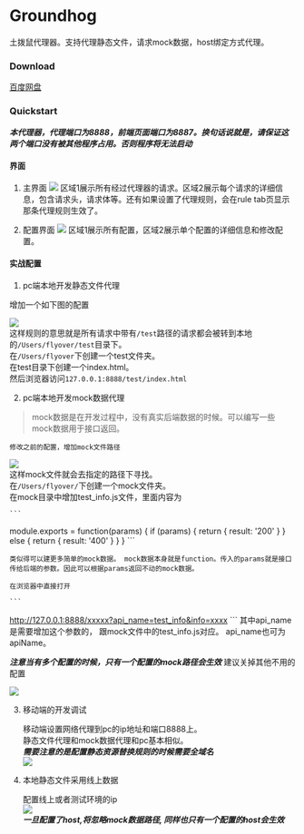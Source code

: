 # Groundhog
土拨鼠代理器。支持代理静态文件，请求mock数据，host绑定方式代理。


### Download

[百度网盘](http://pan.baidu.com/s/1kVsBX2J)


### Quickstart

***本代理器，代理端口为8888，前端页面端口为8887。换句话说就是，请保证这两个端口没有被其他程序占用。否则程序将无法启动***

#### 界面

1. 主界面
	![](http://ww1.sinaimg.cn/large/006tNbRwgw1f6737fpp5tj30zo0o3jzs.jpg)
	区域1展示所有经过代理器的请求。区域2展示每个请求的详细信息，包含请求头，请求体等。还有如果设置了代理规则，会在rule tab页显示那条代理规则生效了。
	
2. 配置界面
	![](http://ww2.sinaimg.cn/large/006tNbRwgw1f673flesrjj30y50nw412.jpg)
	区域1展示所有配置，区域2展示单个配置的详细信息和修改配置。
	
	

#### 实战配置

1. pc端本地开发静态文件代理    

 增加一个如下图的配置          
 
 ![](http://ww3.sinaimg.cn/large/006tNbRwgw1f673uiqalgj30lc0fhq3r.jpg)      
 这样规则的意思就是所有请求中带有`/test`路径的请求都会被转到本地的`/Users/flyover/test`目录下。     
 在`/Users/flyover`下创建一个test文件夹。    
 在test目录下创建一个index.html。    
 然后浏览器访问`127.0.0.1:8888/test/index.html`
 
2. pc端本地开发mock数据代理
> mock数据是在开发过程中，没有真实后端数据的时候。可以编写一些mock数据用于接口返回。

	修改之前的配置，增加mock文件路径
![](http://ww3.sinaimg.cn/large/006tNbRwgw1f6746086p4j30kv0fkt9f.jpg)       
这样mock文件就会去指定的路径下寻找。    
在`/Users/flyover/`下创建一个mock文件夹。     
在mock目录中增加test_info.js文件，里面内容为


	```
module.exports = function(params) {
    if (params) {
        return {
            result: '200'
        }
    } else {
        return {
            result: '400'
        }
    }
}
	```

	类似得可以建更多简单的mock数据。 mock数据本身就是function。传入的params就是接口传给后端的参数。因此可以根据params返回不动的mock数据。      

	在浏览器中直接打开

	```
http://127.0.0.1:8888/xxxxx?api_name=test_info&info=xxxx
	```
其中api_name是需要增加这个参数的， 跟mock文件中的test_info.js对应。 api_name也可为apiName。   

 ***注意当有多个配置的时候，只有一个配置的mock路径会生效*** 建议关掉其他不用的配置       
 
 ![](http://ww4.sinaimg.cn/large/006tNbRwgw1f674u2pvv6j303z034a9y.jpg)
 
3. 移动端的开发调试       

	移动端设置网络代理到pc的ip地址和端口8888上。      
静态文件代理和mock数据代理和pc基本相似。     
***需要注意的是配置静态资源替换规则的时候需要全域名***    
![](http://ww1.sinaimg.cn/large/006tNbRwgw1f6751w4h7vj30fr03yaa5.jpg)


4. 本地静态文件采用线上数据      
   
	配置线上或者测试环境的ip       
![](http://ww3.sinaimg.cn/large/006tNbRwgw1f6754vv6lhj30lu05ldg4.jpg)      
***一旦配置了host,将忽略mock数据路径, 同样也只有一个配置的host会生效***

 
 










































 
 
	

